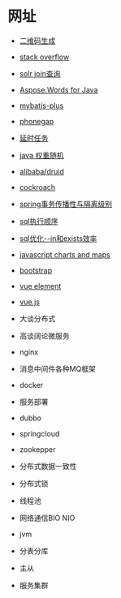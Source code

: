 # 网址
* [二维码生成](http://www.wwei.cn)
* [stack overflow](http://stackoverflow.com/search)
* [solr join查询](https://blog.csdn.net/acmilanvanbasten/article/details/35804883)
* [Aspose.Words for Java](https://docs.aspose.com/display/wordsjava/Home)
* [mybatis-plus](http://baomidou.oschina.io/mybatis-plus-doc)
* [phonegap](https://build.phonegap.com)
* [延时任务](https://www.cnblogs.com/rjzheng/p/8972725.html)
* [java 权重随机](https://blog.csdn.net/qq_41399429/article/details/78811714)
* [alibaba/druid](https://github.com/alibaba/druid/wiki/%E9%85%8D%E7%BD%AE_LogFilter)
* [cockroach](https://www.cockroachlabs.com/docs/stable/start-a-local-cluster.html)
* [spring事务传播性与隔离级别](https://my.oschina.net/dongli/blog/56904)
* [sql执行顺序](https://blog.csdn.net/q959249819/article/details/52035476)
* [sql优化--in和exists效率](http://www.voidcn.com/article/p-udmyxohq-qq.html)
* [javascript charts and maps](https://www.amcharts.com)
* [bootstrap](https://v4.bootcss.com)
* [vue element](http://element-cn.eleme.io/#/zh-CN/component/table)
* [vue.js](https://cn.vuejs.org/v2/guide/forms.html)

* 大谈分布式
* 高谈阔论微服务
* nginx
* 消息中间件各种MQ框架
* docker
* 服务部署
* dubbo
* springcloud
* zookepper
* 分布式数据一致性
* 分布式锁
* 线程池
* 网络通信BIO NIO
* jvm
* 分表分库
* 主从
* 服务集群
